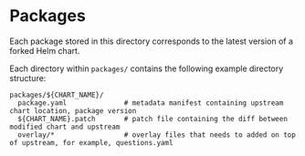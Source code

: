 # Packages

Each package stored in this directory corresponds to the latest version of a forked Helm chart.

Each directory within `packages/` contains the following example directory structure:
```text
packages/${CHART_NAME}/
  package.yaml              # metadata manifest containing upstream chart location, package version
  ${CHART_NAME}.patch       # patch file containing the diff between modified chart and upstream
  overlay/*                 # overlay files that needs to added on top of upstream, for example, questions.yaml
```